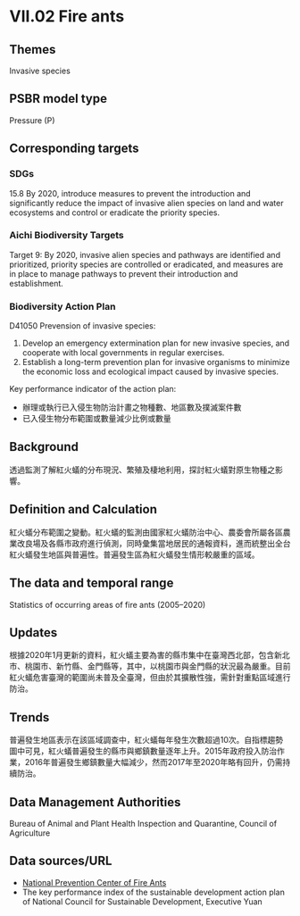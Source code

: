# VII.02 Fire ants

<script type="text/javascript" src="http://cdn.mathjax.org/mathjax/latest/MathJax.js?config=TeX-AMS-MML_HTMLorMML"></script>

## Themes
Invasive species
## PSBR model type
Pressure (P)
## Corresponding targets
### SDGs
15.8 By 2020, introduce measures to prevent the introduction and significantly reduce the impact of invasive alien species on land and water ecosystems and control or eradicate the priority species.
### Aichi Biodiversity Targets
Target 9: By 2020, invasive alien species and pathways are identified and prioritized, priority species are controlled or eradicated, and measures are in place to manage pathways to prevent their introduction and establishment.
### Biodiversity Action Plan
D41050 Prevension of invasive species:
1. Develop an emergency extermination plan for new invasive species, and cooperate with local governments in regular exercises.
2. Establish a long-term prevention plan for invasive organisms to minimize the economic loss and ecological impact caused by invasive species.

Key performance indicator of the action plan:
* 辦理或執行已入侵生物防治計畫之物種數、地區數及撲滅案件數
* 已入侵生物分布範圍或數量減少比例或數量
## Background
透過監測了解紅火蟻的分布現況、繁殖及棲地利用，探討紅火蟻對原生物種之影響。
## Definition and Calculation
紅火蟻分布範圍之變動。紅火蟻的監測由國家紅火蟻防治中心、農委會所屬各區農業改良場及各縣市政府進行偵測，同時彙集當地居民的通報資料，進而統整出全台紅火蟻發生地區與普遍性。普遍發生區為紅火蟻發生情形較嚴重的區域。
## The data and temporal range
Statistics of occurring areas of fire ants (2005–2020)
## Updates
根據2020年1月更新的資料，紅火蟻主要為害的縣市集中在臺灣西北部，包含新北市、桃園市、新竹縣、金門縣等，其中，以桃園市與金門縣的狀況最為嚴重。目前紅火蟻危害臺灣的範圍尚未普及全臺灣，但由於其擴散性強，需針對重點區域進行防治。
## Trends
普遍發生地區表示在該區域調查中，紅火蟻每年發生次數超過10次。自指標趨勢圖中可見，紅火蟻普遍發生的縣市與鄉鎮數量逐年上升。2015年政府投入防治作業，2016年普遍發生鄉鎮數量大幅減少，然而2017年至2020年略有回升，仍需持續防治。
## Data Management Authorities
Bureau of Animal and Plant Health Inspection and Quarantine, Council of Agriculture
## Data sources/URL
* [National Prevention Center of Fire Ants](https://fireant.baphiq.gov.tw/RedFireAnt/Download)
* The key performance index of the sustainable development action plan of National Council for Sustainable Development, Executive Yuan